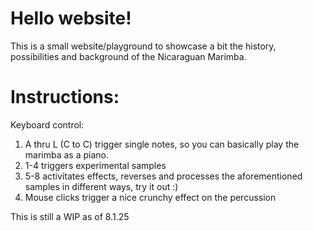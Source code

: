# Hello website!

This is a small website/playground to showcase a bit the history, possibilities and background of the Nicaraguan Marimba. 

# Instructions:

Keyboard control:

1. A thru L (C to C) trigger single notes, so you can basically play the marimba as a piano.
2. 1-4 triggers experimental samples
3. 5-8 activitates effects, reverses and processes the aforementioned samples in different ways, try it out :)
4. Mouse clicks trigger a nice crunchy effect on the percussion

This is still a WIP as of 8.1.25